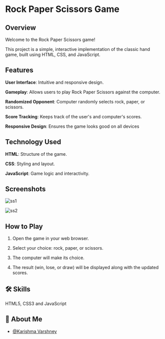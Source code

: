 
# Rock Paper Scissors Game



## Overview

Welcome to the Rock Paper Scissors game!

 This project is a simple, interactive implementation of the classic hand game, built using HTML, CSS, and JavaScript.

## Features

**User Interface**: Intuitive and responsive design.

**Gameplay**: Allows users to play Rock Paper Scissors against the computer.

**Randomized Opponent**: Computer randomly selects rock, paper, or scissors.

**Score Tracking**: Keeps track of the user's and computer's scores.

**Responsive Design**: Ensures the game looks good on all devices
 


## Technology Used

**HTML**: Structure of the game.

**CSS**: Styling and layout.

**JavaScript**: Game logic and interactivity.

## Screenshots

![ss1](https://i.imgur.com/tTS1lFE.png)

![ss2](https://i.imgur.com/pVBp4wt.png)





## How to Play

1. Open the game in your web browser.

2. Select your choice: rock, paper, or scissors.

3. The computer will make its choice.

4. The result (win, lose, or draw) will be displayed along with the updated scores.


## 🛠 Skills

HTML5, CSS3 and JavaScript

## 🚀 About Me

- [@Karishma Varshney](https://github.com/Karishma-Varshney)
